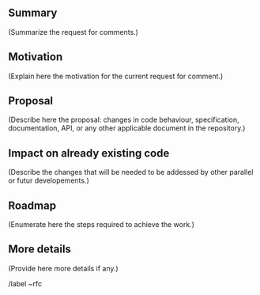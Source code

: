 ## Summary

(Summarize the request for comments.)

## Motivation

(Explain here the motivation for the current request for comment.) 

## Proposal

(Describe here the proposal: changes in code behaviour, specification, documentation, API, or any other applicable document in the repository.)

## Impact on already existing code

(Describe the changes that will be needed to be addessed by other parallel or futur developements.)

## Roadmap

(Enumerate here the steps required to achieve the work.)

## More details

(Provide here more details if any.)

/label ~rfc
